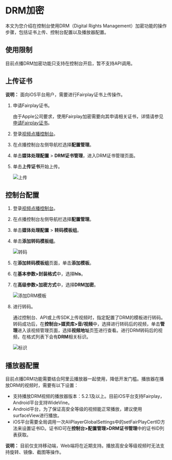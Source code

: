 # DRM加密

本文为您介绍在控制台使用DRM（Digital Rights Management）加密功能的操作步骤，包括证书上传、控制台配置以及播放器配置。

## 使用限制

目前点播DRM加密功能只支持在控制台开启，暂不支持API调用。

## 上传证书

**说明：** 面向iOS平台用户，需要进行Fairplay证书上传操作。

1.  申请Fairplay证书。

    由于Apple公司要求，使用Fairplay加密需要向其申请相关证书，详情请参见[申请Fairplay证书](/intl.zh-CN/控制台指南/DRM管理/申请Fairplay证书.md)。

2.  登录[视频点播控制台](https://vod.console.aliyun.com/)。

3.  在点播控制台左侧导航栏选择**配置管理**。

4.  单击**媒体处理配置** \> **DRM证书管理**，进入DRM证书管理页面。

5.  单击**上传证书**开始上传。

    ![上传](https://static-aliyun-doc.oss-accelerate.aliyuncs.com/assets/img/zh-CN/6317736061/p177092.png)


## 控制台配置

1.  登录[视频点播控制台](https://vod.console.aliyun.com/)。

2.  在点播控制台左侧导航栏选择**配置管理**。

3.  单击**媒体处理配置** \> **转码模板组**。

4.  单击**添加转码模板组**。

    ![转码](https://static-aliyun-doc.oss-accelerate.aliyuncs.com/assets/img/zh-CN/6796683061/p177096.png)

5.  在**添加转码模板组**页面，单击**添加模板**。

6.  在**基本参数\>封装格式**中，选择**hls**。

7.  在**高级参数\>加密方式**中，选择**DRM加密**。

    ![添加DRM模板](https://static-aliyun-doc.oss-accelerate.aliyuncs.com/assets/img/zh-CN/6796683061/p177122.png)

8.  进行转码。

    通过控制台、API或上传SDK上传视频时，指定配置了DRM的模板进行转码。转码成功后，在**控制台\>媒资库\>音/视频**中，选择进行转码后的视频，单击**管理**进入该视频管理页面，选择**视频地址**页签进行查看。进行DRM转码后的视频，在格式列表下会有**DRM**相关标识。

    ![标识](https://static-aliyun-doc.oss-accelerate.aliyuncs.com/assets/img/zh-CN/6796683061/p177131.png)


## 播放器配置

目前点播DRM功能需要结合阿里云播放器一起使用，降低开发门槛。播放器在播放DRM的视频时，需要有以下设置：

-   支持播放DRM视频的播放器版本：5.2.1及以上。目前iOS平台支持Fairplay，Android平台支持WideVine。
-   Android平台，为了保证高安全等级的视频能正常播放，建议使用surfaceView进行播放。
-   iOS平台需要全局调用一次AliPlayerGlobalSettings中的setFairPlayCertID方法来设置证书ID。证书ID可在**控制台\>配置管理\>DRM证书管理**中的证书ID列表获取。

**说明：** 目前仅支持移动端，Web端将在近期支持。播放高安全等级视频时无法支持旋转、镜像、截图等操作。

